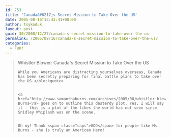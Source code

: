 ```yaml
---
id: 753
title: 'Canada&#8217;s Secret Mission to Take Over the US'
date: 2005-08-16T15:43:41+00:00
author: tsykoduk
layout: post
guid: 30/2008/12/27/canada-s-secret-mission-to-take-over-the-us
permalink: /2005/08/16/canada-s-secret-mission-to-take-over-the-us/
categories:
  - Fun!
---
```

<blockquote>Whistler Blower: Canada's Secret Mission to Take Over the US

	While you Americans are distracting yourselves overseas, Canada has been secretly preparing for final battle plans to take over the US.</blockquote>


	<a href="http://www.samanthaburns.com/archives/2005/08/whistler_blower.html">Samantha Burns</a> goes on to outline this dasterdy plot. Yes, I will say it - this is a plot of the likes the world has not seen since Snidley Whiplash was on the scene.


	Oh my! Thank <span class="caps">GOD</span> for people like Ms. Burns - she is truly an American Hero!